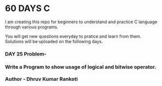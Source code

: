 # 60 DAYS C
I am creating this repo for beginners to understand and practice C language through various programs.

You will get new questions everyday to pratice and learn from them.
Solutions will be uploaded on the following days.

<h3>DAY 25 Problem-</h3>
<h3>Write a Program to show usage of logical and bitwise operator.<br>

<br>
Author - Dhruv Kumar Rankoti